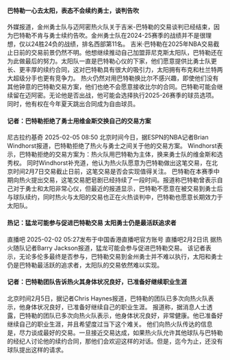 #### 巴特勒一心去太阳，表态不会续约勇士，谈判告吹
外媒报道，金州勇士队与迈阿密热火队关于吉米-巴特勒的交易谈判已经结束，因为巴特勒不肯与勇士续约告吹。金州勇士队在2024-25赛季的战绩并不是很理想，仅以24胜24负的战绩，排名西部第11名。
吉米·巴特勒在2025年NBA交易截止日前的交易前景仍然不明。他想继续推动自己加盟菲尼克斯太阳队，巴特勒还在为此做最后的努力。太阳队一直是巴特勒心仪的下家，他们愿意提供比勇士队更长、更丰厚的续约合同，这对巴特勒具有很大的吸引力，太阳拥有布克和杜兰特两大超级分手也更有竞争力。
热火仍然对用巴特勒换比尔不感兴趣，即使他们没有其他钟意的巴特勒交易方案，他们也绝不会愿意接收比尔的合同。巴特勒可能会继续留在迈阿密。无论他是否出战，他可能会选择执行2025-26赛季的球员选项。同时，他有权在今年夏天跳出合同成为自由球员。

#### 记者：巴特勒拒绝了勇士用维金斯交换自己的交易方案
尼古拉约基奇 2025-02-05 08:50
北京时间今日，据ESPN的NBA记者Brian Windhorst报道，巴特勒拒绝了热火与勇士之间关于他的交易方案。
Windhorst表示，巴特勒拒绝的交易方案为：热火队用巴特勒为主体，换来勇士队的维金斯和选秀权。
同时Windhorst补充道，他认为热火队愿意为巴特勒做出这笔交易，在北京时间2月7日交易截止日前，这笔交易是否会实现值得关注。
巴特勒在本赛季中期向热火提出交易，这笔交易肥皂剧已经持续了一段时间。报道称巴特勒曾表示自己对于勇士和太阳非常心仪，但最近的报道显示，巴特勒不愿意在被交易到勇士后与球队续约，同时热火与太阳的交易也正在火热谈判中，巴特勒也愿意长期效力于太阳队。

#### 热记：猛龙可能参与促进巴特勒交易 太阳勇士仍是最活跃追求者
直播吧 2025-02-02 05:27发布于中国香港直播吧官方账号
直播吧2月2日讯 据热火随队记者Barry Jackson报道，猛龙可能会参与促进巴特勒交易。
该记者表示，无论多伦多最终是否参与，巴特勒交易到金州勇士并不难以执行，太阳和勇士仍是巴特勒最活跃的追求者，太阳队的交易依然难以实现。

#### 记者：巴特勒团队告诉热火其身体状况良好，已准备好继续职业生涯
北京时间2月5日，据记者Chris Haynes报道，巴特勒的团队已多次向热火队表示，他身体状况良好，已准备好继续自己的职业生涯。
报道称，据消息人士透露，巴特勒的团队已多次向热火队表示，他身体状况良好，非常健康。他已准备好继续自己的职业生涯，并且希望度过当下这个难关。
他们向热火队传达的信息是，尽力谈成最好的交易。一旦接近交易达成，如果热火队允许其他球队与巴特勒的经纪人讨论他的续约合同，那他们会欢迎这样的对话。但是，迄今为止，还没有球队提出这样的请求。